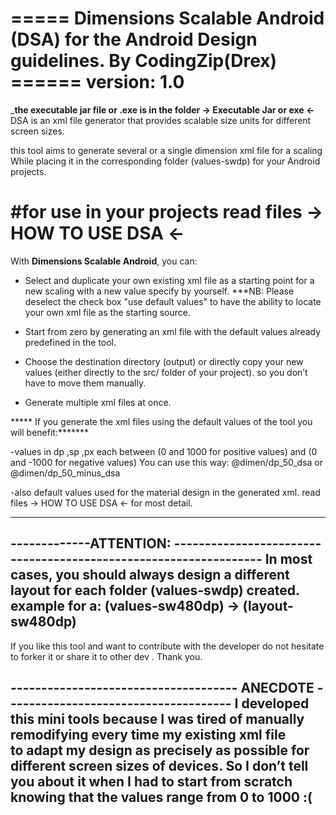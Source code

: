 
===== Dimensions Scalable Android (DSA) for the Android Design guidelines. By CodingZip(Drex) ======
 version: 1.0
==============
_______the executable jar file or .exe is in the folder -> Executable Jar or exe <-______
DSA is an xml file generator that provides scalable size units for different screen sizes.

this tool aims to generate several or a single dimension xml file for a scaling
While placing it in the corresponding folder (values-sw<N>dp) for your Android projects.

#for use in your projects read files -> HOW TO USE DSA <-
=========================================================================

With **Dimensions Scalable Android**, you can:

- Select and duplicate your own existing xml file as a starting point for a new scaling with a new value specify by yourself.
***NB: Please deselect the check box "use default values" to have the ability to locate your own xml file as the starting source. 

- Start from zero by generating an xml file with the default values already predefined in the tool.

- Choose the destination directory (output) or directly copy your new values (either directly to the src/ folder of your project).
  so you don’t have to move them manually.

- Generate multiple xml files at once.


***** If you generate the xml files using the default values of the tool you will benefit:*******

-values in dp ,sp ,px each between (0 and 1000 for positive values) and (0 and -1000 for negative values) 
You can use this way: @dimen/dp_50_dsa or @dimen/dp_50_minus_dsa

-also default values used for the material design in the generated xml.
read files -> HOW TO USE DSA <- for most detail.

*****************************************************************************************

-------------ATTENTION: -----------------------------------------------------------------
In most cases, you should always design a different layout for each folder (values-sw<N>dp) created.
example for a: (values-sw480dp) -> (layout-sw480dp)
-----------------------------------------------------------------------------------------

If you like this tool and want to contribute with the developer do not hesitate to forker it or share it to other dev .
Thank you. 

------------------------------------- ANECDOTE -------------------------------------
 I developed this mini tools because I was tired of manually remodifying every time my existing xml file  
to adapt my design as precisely as possible for different screen sizes of devices.
So I don’t tell you about it when I had to start from scratch knowing that the values range from 0 to 1000 :(
------------------------------------------------------------------------------------


